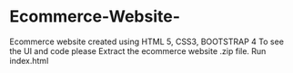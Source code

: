 # Ecommerce-Website-
Ecommerce website created using HTML 5, CSS3, BOOTSTRAP 4
To see the UI and code please
  Extract the ecommerce website .zip file.
  Run index.html
